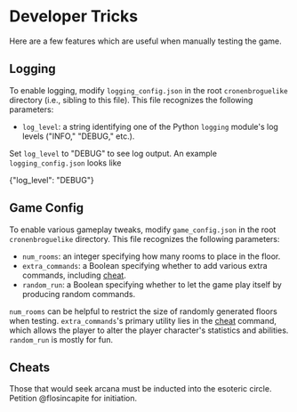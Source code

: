 # Developer Tricks

Here are a few features which are useful when manually testing the game.

## Logging

To enable logging, modify `logging_config.json` in the root `cronenbroguelike` directory (i.e., sibling to this file). This file recognizes the following parameters:

- `log_level`: a string identifying one of the Python `logging` module's log levels ("INFO," "DEBUG," etc.).

Set `log_level` to "DEBUG" to see log output. An example `logging_config.json` looks like

{"log\_level": "DEBUG"}

## Game Config

To enable various gameplay tweaks, modify `game_config.json` in the root `cronenbroguelike` directory. This file recognizes the following parameters:

- `num_rooms`: an integer specifying how many rooms to place in the floor.
- `extra_commands`: a Boolean specifying whether to add various extra commands, including [cheat](#cheat).
- `random_run`: a Boolean specifying whether to let the game play itself by producing random commands.

`num_rooms` can be helpful to restrict the size of randomly generated floors when testing. `extra_commands`'s primary utility lies in the [cheat](#cheat) command, which allows the player to alter the player character's statistics and abilities. `random_run` is mostly for fun.

## Cheats

Those that would seek arcana must be inducted into the esoteric circle. Petition @flosincapite for initiation.
